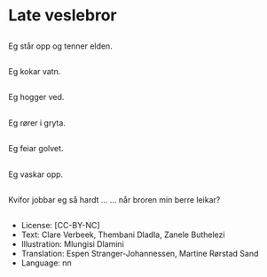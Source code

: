 # Late veslebror

##
Eg står opp og tenner elden.

##
Eg kokar vatn.

##
Eg hogger ved.

##
Eg rører i gryta.

##
Eg feiar golvet.

##
Eg vaskar opp.

##
Kvifor jobbar eg så hardt … … når broren min berre leikar?

##
* License: [CC-BY-NC]
* Text: Clare Verbeek, Thembani Dladla, Zanele Buthelezi
* Illustration: Mlungisi Dlamini
* Translation: Espen Stranger-Johannessen, Martine Rørstad Sand
* Language: nn
